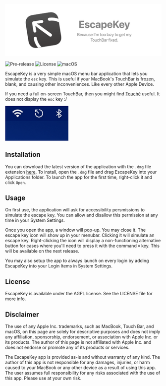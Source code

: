 ![Alt text](.github/esckey_github_light.png?raw=true  "EscapeKey. Because I'm too lazy to get my TouchBar fixed.")

<!-- [![build](https://img.shields.io/github/actions/workflow/status/fatihbalsoy/EscapeKey/swift.yml)](https://github.com/fatihbalsoy/EscapeKey/actions) -->
![Pre-release](https://img.shields.io/badge/-pre--release-red)
![License](https://img.shields.io/badge/license-AGPL-blue)
![macOS](https://img.shields.io/badge/macOS-11.0%2B-orange)

EscapeKey is a very simple macOS menu bar application that lets you simulate the `esc` key. This is useful if your MacBook's TouchBar is frozen, blank, and causing other inconveniences. Like every other Apple Device.

If you need a full on-screen TouchBar, then you might find [Touché](https://redsweater.com/touche/) useful. It does not display the `esc` key :/

![Alt text](.github/menu-bar.png?raw=true  "The EscapeKey icon displayed within a tray of other menu bar icons.")

## Installation

You can download the latest version of the application with the `.dmg` file extension [here](https://github.com/fatihbalsoy/EscapeKey/releases/). To install, open the `.dmg` file and drag EscapeKey into your Applications folder. To launch the app for the first time, right-click it and click `Open`.

## Usage

On first use, the application will ask for accessibility persmissions to simulate the escape key. You can allow and disallow this permission at any time in your System Settings. 

Once you open the app, a window will pop-up. You may close it. The escape key icon will show up in your menubar. Clicking it will simulate an escape key. Right-clicking the icon will display a non-functioning alternative button for cases where you'll need to press it with the command `⌘` key. This will be available on the next release.

You may also setup the app to always launch on every login by adding EscapeKey into your Login Items in System Settings.

## License

EscapeKey is available under the AGPL license. See the LICENSE file for more info.

## Disclaimer

The use of any Apple Inc. trademarks, such as MacBook, Touch Bar, and macOS, on this page are solely for descriptive purposes and does not imply any affiliation, sponsorship, endorsement, or association with Apple Inc. or its products. The author of this page is not affiliated with Apple Inc. and does not endorse or promote any of its products or services.

The EscapeKey app is provided as-is and without warranty of any kind. The author of this app is not responsible for any damages, injuries, or harm caused to your MacBook or any other device as a result of using this app. The user assumes full responsibility for any risks associated with the use of this app. Please use at your own risk.